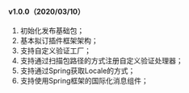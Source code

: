#### v1.0.0（2020/03/10）

1. 初始化发布基础包；
2. 基本拟订插件框架架构；
3. 支持自定义验证工厂；
4. 支持通过扫描包路径的方式注册自定义验证处理器；
5. 支持通过Spring获取Locale的方式；
6. 支持使用Spring框架的国际化消息组件；

